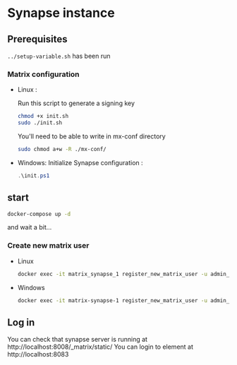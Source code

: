 # Synapse instance

## Prerequisites

`../setup-variable.sh` has been run

### Matrix configuration

- Linux : 

    Run this script to generate a signing key
    
    ```bash
    chmod +x init.sh
    sudo ./init.sh
    ```
    You'll need to be able to write in mx-conf directory
    
    ```bash
    sudo chmod a+w -R ./mx-conf/
    ```
- Windows:
    Initialize Synapse configuration :
    ```powershell
    .\init.ps1
    ```

## start

```bash
docker-compose up -d
```

and wait a bit...

### Create new matrix user
- Linux
  ```bash
  docker exec -it matrix_synapse_1 register_new_matrix_user -u admin_matrix -a -c /mx-conf/homeserver.yaml
  ```
- Windows
  ```bash
  docker exec -it matrix-synapse-1 register_new_matrix_user -u admin_matrix -a -c /mx-conf/homeserver.yaml
  ```
## Log in
You can check that synapse server is running at http://localhost:8008/_matrix/static/
You can login to element at http://localhost:8083
